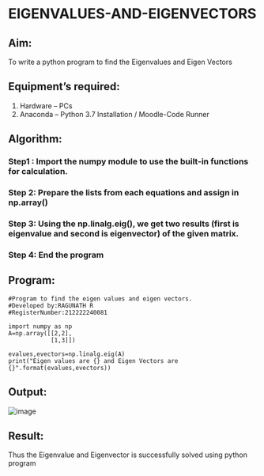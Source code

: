 # EIGENVALUES-AND-EIGENVECTORS
## Aim:
To write a python program to find the Eigenvalues and Eigen Vectors
## Equipment’s required:
1. 	Hardware – PCs
2. 	Anaconda – Python 3.7 Installation / Moodle-Code Runner
## Algorithm:
### Step1 : Import the numpy module to use the built-in functions for calculation.
### Step 2: Prepare the lists from each equations and assign in np.array()
### Step 3: Using the np.linalg.eig(),  we get two results (first is eigenvalue and second is eigenvector) of the given matrix.
### Step 4: End the program 

## Program:
```
#Program to find the eigen values and eigen vectors.
#Developed by:RAGUNATH R
#RegisterNumber:212222240081 

import numpy as np
A=np.array([[2,2],
            [1,3]])
            
evalues,evectors=np.linalg.eig(A)
print("Eigen values are {} and Eigen Vectors are {}".format(evalues,evectors))
```

## Output:
![image](https://user-images.githubusercontent.com/113915622/234809816-7ee361f6-3dd6-4734-b4bf-4022865d8960.png)

## Result:
Thus the Eigenvalue and Eigenvector is successfully solved using python program
